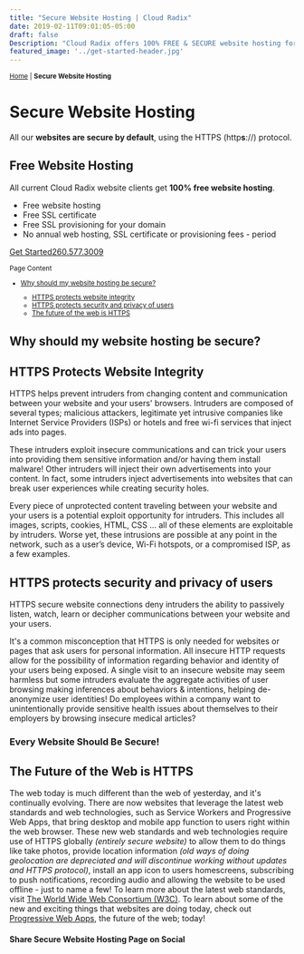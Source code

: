 ```yaml
---
title: "Secure Website Hosting | Cloud Radix"
date: 2019-02-11T09:01:05-05:00
draft: false
Description: "Cloud Radix offers 100% FREE & SECURE website hosting for all current clients. No SSL Certificate fees, no setup fees, no hosting fees, no maintenance fees - period."
featured_image: '../get-started-header.jpg'
---
```

<div>

<amp-img class="" src="../get-started-header.jpg" width="1920" height="734" alt="Get Free & Secure Website Hosting with Cloud Radix image" title="100% FREE & SECURE Website Hosting for all current Cloud Radix website clients." layout="responsive">
</amp-img> 
<small><a href="/" class="ml1">Home</a> | <strong>Secure Website Hosting</strong></small>
<h1 class="h2 col-10 mx4 pb1 pt3">Secure Website Hosting</h1>
<p class="col-10 mx4">All our <strong>websites are secure by default</strong>, using the HTTPS (http<strong>s</strong>://) protocol. </p>
<h2 class="h3 col-10 mx4 pb1 pt1" id="free-website-hosting">Free Website Hosting</h2>

<p class="col-10 mx4 pb2">All current Cloud Radix website clients get <strong>100% free website hosting</strong>. </p>

<ul>
  <li>Free website hosting</li>
  <li>Free SSL certificate</li>
  <li>Free SSL provisioning for your domain</li>
  <li>No annual web hosting, SSL certificate or provisioning fees - period</li>
</ul>


<span class="col-10 mx4"><a href="/get-started" class="ampstart-btn caps inline-block mb1">Get Started</a><span><span class="col-10 mx4"><a href="tel:2605773009" class="ampstart-btn caps inline-block mb1">260.577.3009</a><br> </span>
<small>
<p class="col-10 mx4">Page Content</p>
<ul>
  <li><a href="#why-should-my-website-hosting-be-secure">Why should my website hosting be secure?</a></li>
  <ul>
    <li><a href="#https-protects-website-integrity">HTTPS protects website integrity</a></li>
    <li><a href="#https-protects-security-and-privacy-of-users">HTTPS protects security and privacy of users</a></li>
    <li><a href="#the-future-of-the-web-is-https">The future of the web is HTTPS</a></li>
  </ul>
</ul>
</small>
<h2 class="h3 col-10 mx4 pb3 pt3" id="why-should-my-website-hosting-be-secure">Why should my website hosting be secure?</h2>
<amp-youtube width="480"
  height="270"
  layout="responsive"
  data-param-modestbranding="1"
  data-param-rel="1"
  title="Why HTTPS websites according to Google"
  data-videoid="iP75a1Y9saY">
</amp-youtube>
<p class="col-10 mx4 pb1 pt1"></p>
<h2 class="h3 col-10 mx4 pt3" id="https-protects-website-integrity">HTTPS Protects Website Integrity</h2>

<p class="col-10 mx4 pb1 pt1">HTTPS helps prevent intruders from changing content and communication between your website and your users' browsers. Intruders are composed of several types; malicious attackers, legitimate yet intrusive companies like Internet Service Providers (ISPs) or hotels and free wi-fi services that inject ads into pages.</p>

<p class="col-10 mx4 pb1 pt1">These intruders exploit insecure communications and can trick your users into providing them sensitive information and/or having them install malware! Other intruders will inject their own advertisements into your content. In fact, some intruders inject advertisements into websites that can break user experiences while creating security holes.</p>

<p class="col-10 mx4 pb1 pt1">Every piece of unprotected content traveling between your website and your users is a potential exploit opportunity for intruders.  This includes all images, scripts, cookies, HTML, CSS … all of these elements are exploitable by intruders. Worse yet, these intrusions are possible at any point in the network, such as a user’s device, Wi-Fi hotspots, or a compromised ISP, as a few examples.</p>

<h2 class="h3 col-10 mx4 pt3" id="https-protects-security-and-privacy-of-users">HTTPS protects security and privacy of users</h2>

<p class="col-10 mx4 pb1 pt1">HTTPS secure website connections deny intruders the ability to passively listen, watch, learn or decipher communications between your website and your users.</p>

<p class="col-10 mx4 pb1 pt1">It's a common misconception that HTTPS is only needed for websites or pages that ask users for personal information. All insecure HTTP requests allow for the possibility of information regarding behavior and identity of your users being exposed. A single visit to an insecure website may seem harmless but some intruders evaluate the aggregate activities of user browsing making inferences about behaviors & intentions, helping de-anonymize user identities! Do employees within a company want to unintentionally provide sensitive health issues about themselves to their employers by browsing insecure medical articles?</p>

<h3 class="h4 col-10 mx4 pt3">Every Website Should Be Secure!</h3> 

<h2 class="h3 col-10 mx4 pt3" id="the-future-of-the-web-is-https">The Future of the Web is HTTPS</h2>

<p class="col-10 mx4 pb1 pt1">The web today is much different than the web of yesterday, and it's continually evolving. There are now websites that leverage the latest web standards and web technologies, such as Service Workers and Progressive Web Apps, that bring desktop and mobile app function to users right within the web browser.  These new web standards and web technologies require use of HTTPS globally <em>(entirely secure website)</em> to allow them to do things like take photos, provide location information <em>(old ways of doing geolocation are depreciated and will discontinue working without updates and HTTPS protocol)</em>, install an app icon to users homescreens, subscribing to push notifications, recording audio and allowing the website to be used offline - just to name a few!  To learn more about the latest web standards, visit <a href="https://www.w3.org/standards/">The World Wide Web Consortium (W3C)</a>. To learn about some of the new and exciting things that websites are doing today, check out <a href="/progressive-web-apps">Progressive Web Apps</a>, the future of the web; today! </p>

<h4 class="col-10 mx3 pb1 pt1">Share <strong>Secure Website Hosting</strong> Page on Social</h4>
<div class="ampstart-social-box col-10 mx3 pb1 pt1">
  <amp-social-share type="twitter" aria-label="Share this on Twitter"></amp-social-share>
  <amp-social-share type="facebook" data-param-text="Cloud Radix" data-param-href="https://cloudradix.com" data-param-app_id="1897100060316489" aria-label="Share this on Facebook"></amp-social-share>
  <amp-social-share type="pinterest" aria-label="Share this on pintrest"></amp-social-share>
</div>

</div>
